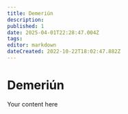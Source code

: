 ```yaml
---
title: Demeriún
description: 
published: 1
date: 2025-04-01T22:28:47.004Z
tags: 
editor: markdown
dateCreated: 2022-10-22T18:02:47.882Z
---
```


# Demeriún
Your content here
